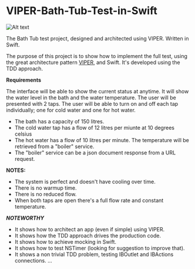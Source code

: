 VIPER-Bath-Tub-Test-in-Swift
============================

![Alt text](https://travis-ci.org/spagosx/Countdown-Demo.svg)

The Bath Tub test project, designed and architected using VIPER. Written in Swift.

The purpose of this project is to show how to implement the full test, using the great architecture pattern <a href="http://www.objc.io/issue-13/viper.html">VIPER</a>, and Swift. It's developed using the TDD approach. 

**Requirements**

The interface will be able to show the current status at anytime. It will show the water level in the bath and the water temperature. 
The user will be presented with 2 taps. The user will be able to turn on and off each tap individually; one for cold water and one for hot water. 

- The bath has a capacity of 150 litres.
- The cold water tap has a flow of 12 litres per miunte at 10 degrees celsius
- The hot water has a flow of 10 litres per minute. The temperature will be retrieved from a "boiler" service. 
- The "boiler" service can be a json document response from a URL request.

**NOTES:**
- The system is perfect and doesn't have cooling over time.
- There is no warmup time.
- There is no reduced flow.
- When both taps are open there's a full flow rate and constant temperature.

***NOTEWORTHY***
- It shows how to architect an app (even if simple) using VIPER.
- It shows how the TDD approach drives the production code.
- It shows how to achieve mocking in Swift.
- It shows how to test NSTimer (looking for suggestion to improve that).
- It shows a non trivial TDD problem, testing IBOutlet and IBActions connections.
...
